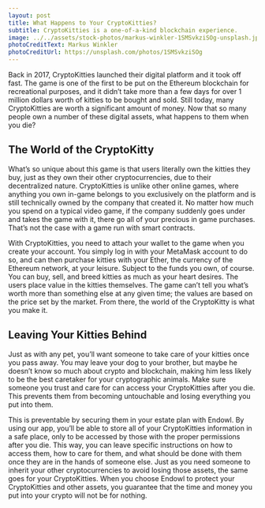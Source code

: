 ```yaml
---
layout: post
title: What Happens to Your CryptoKitties? 
subtitle: CryptoKitties is a one-of-a-kind blockchain experience. 
image: ../../assets/stock-photos/markus-winkler-1SMSvkziSOg-unsplash.jpg
photoCreditText: Markus Winkler
photoCreditUrl: https://unsplash.com/photos/1SMSvkziSOg
---
```

Back in 2017, CryptoKitties launched their digital platform and it took off fast. The game is one of the first to be put on the Ethereum blockchain for recreational purposes, and it didn’t take more than a few days for over 1 million dollars worth of kitties to be bought and sold. Still today, many CryptoKitties are worth a significant amount of money. Now that so many people own a number of these digital assets, what happens to them when you die? 

## The World of the CryptoKitty
What’s so unique about this game is that users literally own the kitties they buy, just as they own their other cryptocurrencies, due to their decentralized nature. CryptoKitties is unlike other online games, where anything you own in-game belongs to you exclusively on the platform and is still technically owned by the company that created it. No matter how much you spend on a typical video game, if the company suddenly goes under and takes the game with it, there go all of your precious in game purchases. That’s not the case with a game run with smart contracts. 

With CryptoKitties, you need to attach your wallet to the game when you create your account. You simply log in with your MetaMask account to do so, and can then purchase kitties with your Ether, the currency of the Ethereum network, at your leisure. Subject to the funds you own, of course. You can buy, sell, and breed kitties as much as your heart desires. The users place value in the kitties themselves. The game can’t tell you what’s worth more than something else at any given time; the values are based on the price set by the market. From there, the world of the CryptoKitty is what you make it. 

## Leaving Your Kitties Behind
Just as with any pet, you’ll want someone to take care of your kitties once you pass away. You may leave your dog to your brother, but maybe he doesn’t know so much about crypto and blockchain, making him less likely to be the best caretaker for your cryptographic animals. Make sure someone you trust and care for can access your CryptoKitties after you die. This prevents them from becoming untouchable and losing everything you put into them. 

This is preventable by securing them in your estate plan with Endowl. By using our app, you’ll be able to store all of your CryptoKitties information in a safe place, only to be accessed by those with the proper permissions after you die. This way, you can leave specific instructions on how to access them, how to care for them, and what should be done with them once they are in the hands of someone else. Just as you need someone to inherit your other cryptocurrencies to avoid losing those assets, the same goes for your CryptoKitties. When you choose Endowl to protect your CryptoKitties and other assets, you guarantee that the time and money you put into your crypto will not be for nothing. 
